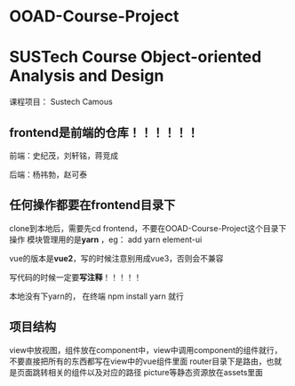 # OOAD-Course-Project
<h1>SUSTech Course Object-oriented Analysis and Design</h1>
课程项目： Sustech Camous

<h2>frontend是前端的仓库！！！！！！</h2>

前端：史纪茂，刘轩铭，蒋竞成

后端：杨祎勃，赵可泰

<h2> 任何操作都要在frontend目录下</h2>

clone到本地后，需要先cd frontend，不要在OOAD-Course-Project这个目录下操作
模块管理用的是**yarn** ，eg： add yarn element-ui

vue的版本是**vue2**，写的时候注意别用成vue3，否则会不兼容

写代码的时候一定要**写注释**！！！！！

本地没有下yarn的， 在终端 npm install yarn 就行


<h2>项目结构</h2>
view中放视图，组件放在component中，view中调用component的组件就行，不要直接把所有的东西都写在view中的vue组件里面
router目录下是路由，也就是页面跳转相关的组件以及对应的路径
picture等静态资源放在assets里面
